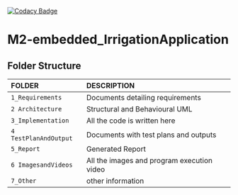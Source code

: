[![Codacy Badge](https://app.codacy.com/project/badge/Grade/0c5a039d63684c399be768320cd351db)](https://www.codacy.com/gh/tlnsnani/M2-Embedded_IrrigationApplication/dashboard?utm_source=github.com&amp;utm_medium=referral&amp;utm_content=tlnsnani/M2-Embedded_IrrigationApplication&amp;utm_campaign=Badge_Grade)
# M2-embedded_IrrigationApplication




## Folder Structure

|FOLDER|DESCRIPTION|
|:-----|:----------|
|`1_Requirements`|Documents detailing requirements|
|`2 Architecture`|Structural and Behavioural UML|
|`3_Implementation`|All the code is written here|
|`4 TestPlanAndOutput`|Documents with test plans and outputs|
|`5_Report`|Generated Report|
|`6 ImagesandVideos`|All the images and program execution video|
|`7_Other`|other information|
